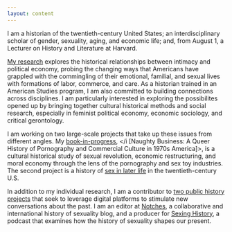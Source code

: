 ```yaml
---
layout: content
---
```

I am a historian of the twentieth-century United States; an interdisciplinary scholar of gender, sexuality, aging, and economic life; and, from August 1, a Lecturer on History and Literature at Harvard.

[My research](/research) explores the historical relationships between intimacy and political economy, probing the changing ways that Americans have grappled with the commingling of their emotional, familial, and sexual lives with formations of labor, commerce, and care. As a historian trained in an American Studies program, I am also committed to building connections across disciplines. I am particularly interested in exploring the possibilites opened up by bringing together cultural historical methods and social research, especially in feminist political economy, economic sociology, and critical gerontology.

I am working on two large-scale projects that take up these issues from different angles. My [book-in-progress](/research), </i [Naughty Business: A Queer History of Pornography and Commercial Culture in 1970s America]>, is a cultural historical study of sexual revolution, economic restructuring, and moral economy through the lens of the pornography and sex toy industries. The second project is a history of [sex in later life](/research) in the twentieth-century U.S.

In addition to my individual research, I am a contributor to [two public history projects](/public_history) that seek to leverage digital platforms to stimulate new conversations about the past. I am an editor at [Notches](http://notchesblog.com), a collaborative and international history of sexuality blog, and a producer for [Sexing History](sexinghistory.com), a podcast that examines how the history of sexuality shapes our present.
